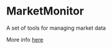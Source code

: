 # MarketMonitor
A set of tools for managing market data

More info [here](https://www.youtube.com/watch?v=dQw4w9WgXcQ)
